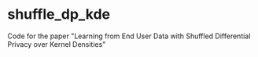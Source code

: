 # shuffle_dp_kde
Code for the paper "Learning from End User Data with Shuffled Differential Privacy over Kernel Densities"
